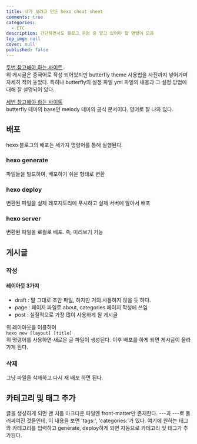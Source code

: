 ```yaml
---
title: 내가 보려고 만든 hexo cheat sheet
comments: true
categories:
  - ETC
description: 간단하면서도 블로그 운영 중 알고 있어야 할 명령어 모음
top_img: null
cover: null
published: false
---
```

[두번 참고해야 하는 사이트](https://ciweigg2.github.io/2019/07/04/hexo-theme-butterfly-zhu-ti-an-zhuang-ya/#toc-heading-22)  
위 게시글은 중국어로 작성 되어있지만 butterfly theme 사용법을 사진까지 넣어가며 자세히 적어 놓았다. 특히나 butterfly의 설정 파일 yml 파일의 내용과 그 설정 방법에 대해 잘 설명되어 있다.  

[세번 참고해야 하는 사이트](https://molunerfinn.com/hexo-theme-melody-doc/quick-start.html#installation)  
butterfly 테마의 base인 melody 테마의 공식 문서이다. 영어로 잘 나와 있다.

## 배포
hexo 블로그의 배포는 세가지 명령어를 통해 실행된다.
### hexo generate
파일들을 빌드하여, 배포하기 쉬운 형태로 변환
### hexo deploy
변환된 파일을 실제 레포지토리에 푸시하고 실제 서버에 알아서 배포
### hexo server
변환된 파일을 로컬로 배포. 즉, 미리보기 기능

## 게시글
### 작성
#### 레이아웃 3가지
- draft : 말 그대로 초안 파일, 하지만 거의 사용하지 않을 듯 하다.
- page : 페이지 파일로 about, categories 페이지 작성에 쓰임
- post : 실질적으로 가장 많이 사용하게 될 게시글

위 레이아웃을 이용하여  
`hexo new [layout] [title]`  
위 명령어를 사용하면 새로운 글 파일이 생성된다. 이후 배포를 하게 되면 게시글이 올라가게 된다.

### 삭제
그냥 파일을 삭제하고 다시 재 배포 하면 된다.

## 카테고리 및 태그 추가
글을 생성하게 되면 맨 처음 마크다운 파일엔 front-matter만 존재한다. ---과 ---로 둘러싸여진 것들인데, 이 내용을 보면 'tags:', 'categories:'가 있다. 여기에 원하는 태그와 카테고리를 입력하고 generate, deploy하게 되면 자동으로 카테고리 및 태그가 추가된다.
